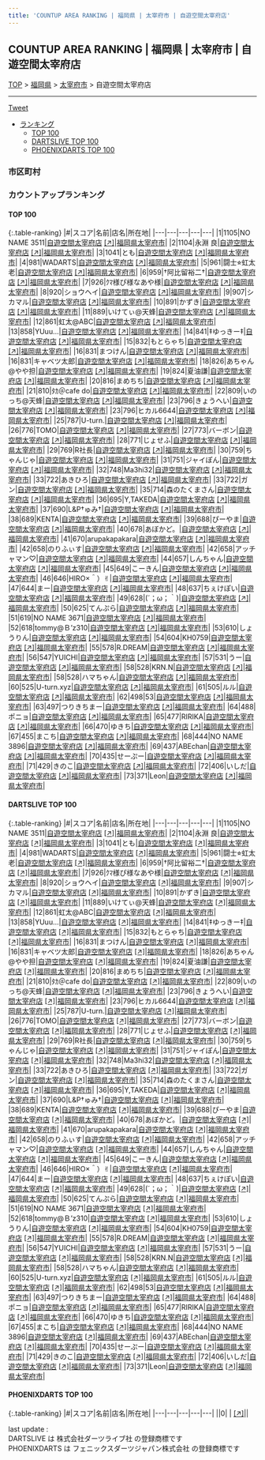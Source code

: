 ```yaml
---
title: 'COUNTUP AREA RANKING | 福岡県 | 太宰府市 | 自遊空間太宰府店'
---
```

## COUNTUP AREA RANKING | 福岡県 | 太宰府市 | 自遊空間太宰府店

[TOP](/darts/rank/) > [福岡県](/darts/rank/福岡県/) > [太宰府市](/darts/rank/福岡県/太宰府市/) > 自遊空間太宰府店

___

<a href="https://twitter.com/share?ref_src=twsrc%5Etfw" data-text="COUNTUP AREA RANKING | 福岡県太宰府市自遊空間太宰府店" class="twitter-share-button" data-hashtags="DARTSLIVE,PHOENIXDARTS,darts,ダーツ" data-show-count="false">Tweet</a>

* [ランキング](#カウントアップランキング)
    * [TOP 100](#top-100)
    * [DARTSLIVE TOP 100](#dartslive-top-100)
    * [PHOENIXDARTS TOP 100](#phoenixdarts-top-100)

### 市区町村

<ul>

</ul>

### カウントアップランキング

#### TOP 100



{:.table-ranking}
|#|スコア|名前|店名|所在地|
|---|---|---|---|---|
|1|1105|<span class="rank-name-dl">NO NAME 3511</span>|<a href="/darts/rank/shops/607cc594974a75e8b21333aee1bd51e4.html">自遊空間太宰府店</a> <a href="https://search.dartslive.com/jp/shop/607cc594974a75e8b21333aee1bd51e4">[↗]</a>|<a href="/darts/rank/福岡県/太宰府市">福岡県太宰府市</a>|
|2|1104|<span class="rank-name-dl">永淵 良</span>|<a href="/darts/rank/shops/607cc594974a75e8b21333aee1bd51e4.html">自遊空間太宰府店</a> <a href="https://search.dartslive.com/jp/shop/607cc594974a75e8b21333aee1bd51e4">[↗]</a>|<a href="/darts/rank/福岡県/太宰府市">福岡県太宰府市</a>|
|3|1041|<span class="rank-name-dl">とも</span>|<a href="/darts/rank/shops/607cc594974a75e8b21333aee1bd51e4.html">自遊空間太宰府店</a> <a href="https://search.dartslive.com/jp/shop/607cc594974a75e8b21333aee1bd51e4">[↗]</a>|<a href="/darts/rank/福岡県/太宰府市">福岡県太宰府市</a>|
|4|981|<span class="rank-name-dl">WADARTS</span>|<a href="/darts/rank/shops/607cc594974a75e8b21333aee1bd51e4.html">自遊空間太宰府店</a> <a href="https://search.dartslive.com/jp/shop/607cc594974a75e8b21333aee1bd51e4">[↗]</a>|<a href="/darts/rank/福岡県/太宰府市">福岡県太宰府市</a>|
|5|961|<span class="rank-name-dl">闘士⭐︎虹太老</span>|<a href="/darts/rank/shops/607cc594974a75e8b21333aee1bd51e4.html">自遊空間太宰府店</a> <a href="https://search.dartslive.com/jp/shop/607cc594974a75e8b21333aee1bd51e4">[↗]</a>|<a href="/darts/rank/福岡県/太宰府市">福岡県太宰府市</a>|
|6|959|<span class="rank-name-dl">†阿比留裕二†</span>|<a href="/darts/rank/shops/607cc594974a75e8b21333aee1bd51e4.html">自遊空間太宰府店</a> <a href="https://search.dartslive.com/jp/shop/607cc594974a75e8b21333aee1bd51e4">[↗]</a>|<a href="/darts/rank/福岡県/太宰府市">福岡県太宰府市</a>|
|7|926|<span class="rank-name-dl">ｸﾏ様ぴ様なあや様</span>|<a href="/darts/rank/shops/607cc594974a75e8b21333aee1bd51e4.html">自遊空間太宰府店</a> <a href="https://search.dartslive.com/jp/shop/607cc594974a75e8b21333aee1bd51e4">[↗]</a>|<a href="/darts/rank/福岡県/太宰府市">福岡県太宰府市</a>|
|8|920|<span class="rank-name-dl">ショウヘイ</span>|<a href="/darts/rank/shops/607cc594974a75e8b21333aee1bd51e4.html">自遊空間太宰府店</a> <a href="https://search.dartslive.com/jp/shop/607cc594974a75e8b21333aee1bd51e4">[↗]</a>|<a href="/darts/rank/福岡県/太宰府市">福岡県太宰府市</a>|
|9|907|<span class="rank-name-dl">シカマル</span>|<a href="/darts/rank/shops/607cc594974a75e8b21333aee1bd51e4.html">自遊空間太宰府店</a> <a href="https://search.dartslive.com/jp/shop/607cc594974a75e8b21333aee1bd51e4">[↗]</a>|<a href="/darts/rank/福岡県/太宰府市">福岡県太宰府市</a>|
|10|891|<span class="rank-name-dl">かずき</span>|<a href="/darts/rank/shops/607cc594974a75e8b21333aee1bd51e4.html">自遊空間太宰府店</a> <a href="https://search.dartslive.com/jp/shop/607cc594974a75e8b21333aee1bd51e4">[↗]</a>|<a href="/darts/rank/福岡県/太宰府市">福岡県太宰府市</a>|
|11|889|<span class="rank-name-dl">いけてぃ@天蜂</span>|<a href="/darts/rank/shops/607cc594974a75e8b21333aee1bd51e4.html">自遊空間太宰府店</a> <a href="https://search.dartslive.com/jp/shop/607cc594974a75e8b21333aee1bd51e4">[↗]</a>|<a href="/darts/rank/福岡県/太宰府市">福岡県太宰府市</a>|
|12|861|<span class="rank-name-dl">虹太@ABC</span>|<a href="/darts/rank/shops/607cc594974a75e8b21333aee1bd51e4.html">自遊空間太宰府店</a> <a href="https://search.dartslive.com/jp/shop/607cc594974a75e8b21333aee1bd51e4">[↗]</a>|<a href="/darts/rank/福岡県/太宰府市">福岡県太宰府市</a>|
|13|858|<span class="rank-name-dl">YUuu...</span>|<a href="/darts/rank/shops/607cc594974a75e8b21333aee1bd51e4.html">自遊空間太宰府店</a> <a href="https://search.dartslive.com/jp/shop/607cc594974a75e8b21333aee1bd51e4">[↗]</a>|<a href="/darts/rank/福岡県/太宰府市">福岡県太宰府市</a>|
|14|841|<span class="rank-name-dl">‡ゆっきー‡</span>|<a href="/darts/rank/shops/607cc594974a75e8b21333aee1bd51e4.html">自遊空間太宰府店</a> <a href="https://search.dartslive.com/jp/shop/607cc594974a75e8b21333aee1bd51e4">[↗]</a>|<a href="/darts/rank/福岡県/太宰府市">福岡県太宰府市</a>|
|15|832|<span class="rank-name-dl">もとらゃち</span>|<a href="/darts/rank/shops/607cc594974a75e8b21333aee1bd51e4.html">自遊空間太宰府店</a> <a href="https://search.dartslive.com/jp/shop/607cc594974a75e8b21333aee1bd51e4">[↗]</a>|<a href="/darts/rank/福岡県/太宰府市">福岡県太宰府市</a>|
|16|831|<span class="rank-name-dl">まつけん</span>|<a href="/darts/rank/shops/607cc594974a75e8b21333aee1bd51e4.html">自遊空間太宰府店</a> <a href="https://search.dartslive.com/jp/shop/607cc594974a75e8b21333aee1bd51e4">[↗]</a>|<a href="/darts/rank/福岡県/太宰府市">福岡県太宰府市</a>|
|16|831|<span class="rank-name-dl">キャベツ太郎</span>|<a href="/darts/rank/shops/607cc594974a75e8b21333aee1bd51e4.html">自遊空間太宰府店</a> <a href="https://search.dartslive.com/jp/shop/607cc594974a75e8b21333aee1bd51e4">[↗]</a>|<a href="/darts/rank/福岡県/太宰府市">福岡県太宰府市</a>|
|18|826|<span class="rank-name-dl">あちゃん@やや担</span>|<a href="/darts/rank/shops/607cc594974a75e8b21333aee1bd51e4.html">自遊空間太宰府店</a> <a href="https://search.dartslive.com/jp/shop/607cc594974a75e8b21333aee1bd51e4">[↗]</a>|<a href="/darts/rank/福岡県/太宰府市">福岡県太宰府市</a>|
|19|824|<span class="rank-name-dl">夏油謙</span>|<a href="/darts/rank/shops/607cc594974a75e8b21333aee1bd51e4.html">自遊空間太宰府店</a> <a href="https://search.dartslive.com/jp/shop/607cc594974a75e8b21333aee1bd51e4">[↗]</a>|<a href="/darts/rank/福岡県/太宰府市">福岡県太宰府市</a>|
|20|816|<span class="rank-name-dl">まめちち</span>|<a href="/darts/rank/shops/607cc594974a75e8b21333aee1bd51e4.html">自遊空間太宰府店</a> <a href="https://search.dartslive.com/jp/shop/607cc594974a75e8b21333aee1bd51e4">[↗]</a>|<a href="/darts/rank/福岡県/太宰府市">福岡県太宰府市</a>|
|21|810|<span class="rank-name-dl">ﾀｶ＠cafe do</span>|<a href="/darts/rank/shops/607cc594974a75e8b21333aee1bd51e4.html">自遊空間太宰府店</a> <a href="https://search.dartslive.com/jp/shop/607cc594974a75e8b21333aee1bd51e4">[↗]</a>|<a href="/darts/rank/福岡県/太宰府市">福岡県太宰府市</a>|
|22|809|<span class="rank-name-dl">いのっち@天蜂</span>|<a href="/darts/rank/shops/607cc594974a75e8b21333aee1bd51e4.html">自遊空間太宰府店</a> <a href="https://search.dartslive.com/jp/shop/607cc594974a75e8b21333aee1bd51e4">[↗]</a>|<a href="/darts/rank/福岡県/太宰府市">福岡県太宰府市</a>|
|23|796|<span class="rank-name-dl">きょうへい</span>|<a href="/darts/rank/shops/607cc594974a75e8b21333aee1bd51e4.html">自遊空間太宰府店</a> <a href="https://search.dartslive.com/jp/shop/607cc594974a75e8b21333aee1bd51e4">[↗]</a>|<a href="/darts/rank/福岡県/太宰府市">福岡県太宰府市</a>|
|23|796|<span class="rank-name-dl">ヒカル6644</span>|<a href="/darts/rank/shops/607cc594974a75e8b21333aee1bd51e4.html">自遊空間太宰府店</a> <a href="https://search.dartslive.com/jp/shop/607cc594974a75e8b21333aee1bd51e4">[↗]</a>|<a href="/darts/rank/福岡県/太宰府市">福岡県太宰府市</a>|
|25|787|<span class="rank-name-dl">U-turn.</span>|<a href="/darts/rank/shops/607cc594974a75e8b21333aee1bd51e4.html">自遊空間太宰府店</a> <a href="https://search.dartslive.com/jp/shop/607cc594974a75e8b21333aee1bd51e4">[↗]</a>|<a href="/darts/rank/福岡県/太宰府市">福岡県太宰府市</a>|
|26|776|<span class="rank-name-dl">TOMO</span>|<a href="/darts/rank/shops/607cc594974a75e8b21333aee1bd51e4.html">自遊空間太宰府店</a> <a href="https://search.dartslive.com/jp/shop/607cc594974a75e8b21333aee1bd51e4">[↗]</a>|<a href="/darts/rank/福岡県/太宰府市">福岡県太宰府市</a>|
|27|773|<span class="rank-name-dl">バーボン</span>|<a href="/darts/rank/shops/607cc594974a75e8b21333aee1bd51e4.html">自遊空間太宰府店</a> <a href="https://search.dartslive.com/jp/shop/607cc594974a75e8b21333aee1bd51e4">[↗]</a>|<a href="/darts/rank/福岡県/太宰府市">福岡県太宰府市</a>|
|28|771|<span class="rank-name-dl">じょせふ</span>|<a href="/darts/rank/shops/607cc594974a75e8b21333aee1bd51e4.html">自遊空間太宰府店</a> <a href="https://search.dartslive.com/jp/shop/607cc594974a75e8b21333aee1bd51e4">[↗]</a>|<a href="/darts/rank/福岡県/太宰府市">福岡県太宰府市</a>|
|29|769|<span class="rank-name-dl">R社長</span>|<a href="/darts/rank/shops/607cc594974a75e8b21333aee1bd51e4.html">自遊空間太宰府店</a> <a href="https://search.dartslive.com/jp/shop/607cc594974a75e8b21333aee1bd51e4">[↗]</a>|<a href="/darts/rank/福岡県/太宰府市">福岡県太宰府市</a>|
|30|759|<span class="rank-name-dl">ちゃんじゃ</span>|<a href="/darts/rank/shops/607cc594974a75e8b21333aee1bd51e4.html">自遊空間太宰府店</a> <a href="https://search.dartslive.com/jp/shop/607cc594974a75e8b21333aee1bd51e4">[↗]</a>|<a href="/darts/rank/福岡県/太宰府市">福岡県太宰府市</a>|
|31|751|<span class="rank-name-dl">ジャイぽん</span>|<a href="/darts/rank/shops/607cc594974a75e8b21333aee1bd51e4.html">自遊空間太宰府店</a> <a href="https://search.dartslive.com/jp/shop/607cc594974a75e8b21333aee1bd51e4">[↗]</a>|<a href="/darts/rank/福岡県/太宰府市">福岡県太宰府市</a>|
|32|748|<span class="rank-name-dl">Ma3hi32</span>|<a href="/darts/rank/shops/607cc594974a75e8b21333aee1bd51e4.html">自遊空間太宰府店</a> <a href="https://search.dartslive.com/jp/shop/607cc594974a75e8b21333aee1bd51e4">[↗]</a>|<a href="/darts/rank/福岡県/太宰府市">福岡県太宰府市</a>|
|33|722|<span class="rank-name-dl">あきひろ</span>|<a href="/darts/rank/shops/607cc594974a75e8b21333aee1bd51e4.html">自遊空間太宰府店</a> <a href="https://search.dartslive.com/jp/shop/607cc594974a75e8b21333aee1bd51e4">[↗]</a>|<a href="/darts/rank/福岡県/太宰府市">福岡県太宰府市</a>|
|33|722|<span class="rank-name-dl">ガン</span>|<a href="/darts/rank/shops/607cc594974a75e8b21333aee1bd51e4.html">自遊空間太宰府店</a> <a href="https://search.dartslive.com/jp/shop/607cc594974a75e8b21333aee1bd51e4">[↗]</a>|<a href="/darts/rank/福岡県/太宰府市">福岡県太宰府市</a>|
|35|714|<span class="rank-name-dl">森のたくまさん</span>|<a href="/darts/rank/shops/607cc594974a75e8b21333aee1bd51e4.html">自遊空間太宰府店</a> <a href="https://search.dartslive.com/jp/shop/607cc594974a75e8b21333aee1bd51e4">[↗]</a>|<a href="/darts/rank/福岡県/太宰府市">福岡県太宰府市</a>|
|36|695|<span class="rank-name-dl">Y,TAKEDA</span>|<a href="/darts/rank/shops/607cc594974a75e8b21333aee1bd51e4.html">自遊空間太宰府店</a> <a href="https://search.dartslive.com/jp/shop/607cc594974a75e8b21333aee1bd51e4">[↗]</a>|<a href="/darts/rank/福岡県/太宰府市">福岡県太宰府市</a>|
|37|690|<span class="rank-name-dl">L&amp;P†ゅみ†</span>|<a href="/darts/rank/shops/607cc594974a75e8b21333aee1bd51e4.html">自遊空間太宰府店</a> <a href="https://search.dartslive.com/jp/shop/607cc594974a75e8b21333aee1bd51e4">[↗]</a>|<a href="/darts/rank/福岡県/太宰府市">福岡県太宰府市</a>|
|38|689|<span class="rank-name-dl">KENTA</span>|<a href="/darts/rank/shops/607cc594974a75e8b21333aee1bd51e4.html">自遊空間太宰府店</a> <a href="https://search.dartslive.com/jp/shop/607cc594974a75e8b21333aee1bd51e4">[↗]</a>|<a href="/darts/rank/福岡県/太宰府市">福岡県太宰府市</a>|
|39|688|<span class="rank-name-dl">ぴーやま</span>|<a href="/darts/rank/shops/607cc594974a75e8b21333aee1bd51e4.html">自遊空間太宰府店</a> <a href="https://search.dartslive.com/jp/shop/607cc594974a75e8b21333aee1bd51e4">[↗]</a>|<a href="/darts/rank/福岡県/太宰府市">福岡県太宰府市</a>|
|40|678|<span class="rank-name-dl">あぼかど。</span>|<a href="/darts/rank/shops/607cc594974a75e8b21333aee1bd51e4.html">自遊空間太宰府店</a> <a href="https://search.dartslive.com/jp/shop/607cc594974a75e8b21333aee1bd51e4">[↗]</a>|<a href="/darts/rank/福岡県/太宰府市">福岡県太宰府市</a>|
|41|670|<span class="rank-name-dl">arupakapakara</span>|<a href="/darts/rank/shops/607cc594974a75e8b21333aee1bd51e4.html">自遊空間太宰府店</a> <a href="https://search.dartslive.com/jp/shop/607cc594974a75e8b21333aee1bd51e4">[↗]</a>|<a href="/darts/rank/福岡県/太宰府市">福岡県太宰府市</a>|
|42|658|<span class="rank-name-dl">のりふぃす</span>|<a href="/darts/rank/shops/607cc594974a75e8b21333aee1bd51e4.html">自遊空間太宰府店</a> <a href="https://search.dartslive.com/jp/shop/607cc594974a75e8b21333aee1bd51e4">[↗]</a>|<a href="/darts/rank/福岡県/太宰府市">福岡県太宰府市</a>|
|42|658|<span class="rank-name-dl">アッチャマン♡</span>|<a href="/darts/rank/shops/607cc594974a75e8b21333aee1bd51e4.html">自遊空間太宰府店</a> <a href="https://search.dartslive.com/jp/shop/607cc594974a75e8b21333aee1bd51e4">[↗]</a>|<a href="/darts/rank/福岡県/太宰府市">福岡県太宰府市</a>|
|44|657|<span class="rank-name-dl">しんちゃん</span>|<a href="/darts/rank/shops/607cc594974a75e8b21333aee1bd51e4.html">自遊空間太宰府店</a> <a href="https://search.dartslive.com/jp/shop/607cc594974a75e8b21333aee1bd51e4">[↗]</a>|<a href="/darts/rank/福岡県/太宰府市">福岡県太宰府市</a>|
|45|649|<span class="rank-name-dl">こーきん</span>|<a href="/darts/rank/shops/607cc594974a75e8b21333aee1bd51e4.html">自遊空間太宰府店</a> <a href="https://search.dartslive.com/jp/shop/607cc594974a75e8b21333aee1bd51e4">[↗]</a>|<a href="/darts/rank/福岡県/太宰府市">福岡県太宰府市</a>|
|46|646|<span class="rank-name-dl">HIRO×＾）✌︎</span>|<a href="/darts/rank/shops/607cc594974a75e8b21333aee1bd51e4.html">自遊空間太宰府店</a> <a href="https://search.dartslive.com/jp/shop/607cc594974a75e8b21333aee1bd51e4">[↗]</a>|<a href="/darts/rank/福岡県/太宰府市">福岡県太宰府市</a>|
|47|644|<span class="rank-name-dl">まー</span>|<a href="/darts/rank/shops/607cc594974a75e8b21333aee1bd51e4.html">自遊空間太宰府店</a> <a href="https://search.dartslive.com/jp/shop/607cc594974a75e8b21333aee1bd51e4">[↗]</a>|<a href="/darts/rank/福岡県/太宰府市">福岡県太宰府市</a>|
|48|637|<span class="rank-name-dl">ちぇけぽい</span>|<a href="/darts/rank/shops/607cc594974a75e8b21333aee1bd51e4.html">自遊空間太宰府店</a> <a href="https://search.dartslive.com/jp/shop/607cc594974a75e8b21333aee1bd51e4">[↗]</a>|<a href="/darts/rank/福岡県/太宰府市">福岡県太宰府市</a>|
|49|628|<span class="rank-name-dl">(´；ω；｀)</span>|<a href="/darts/rank/shops/607cc594974a75e8b21333aee1bd51e4.html">自遊空間太宰府店</a> <a href="https://search.dartslive.com/jp/shop/607cc594974a75e8b21333aee1bd51e4">[↗]</a>|<a href="/darts/rank/福岡県/太宰府市">福岡県太宰府市</a>|
|50|625|<span class="rank-name-dl">てんぷら</span>|<a href="/darts/rank/shops/607cc594974a75e8b21333aee1bd51e4.html">自遊空間太宰府店</a> <a href="https://search.dartslive.com/jp/shop/607cc594974a75e8b21333aee1bd51e4">[↗]</a>|<a href="/darts/rank/福岡県/太宰府市">福岡県太宰府市</a>|
|51|619|<span class="rank-name-dl">NO NAME 3671</span>|<a href="/darts/rank/shops/607cc594974a75e8b21333aee1bd51e4.html">自遊空間太宰府店</a> <a href="https://search.dartslive.com/jp/shop/607cc594974a75e8b21333aee1bd51e4">[↗]</a>|<a href="/darts/rank/福岡県/太宰府市">福岡県太宰府市</a>|
|52|618|<span class="rank-name-dl">tommy@Ｂ’z310</span>|<a href="/darts/rank/shops/607cc594974a75e8b21333aee1bd51e4.html">自遊空間太宰府店</a> <a href="https://search.dartslive.com/jp/shop/607cc594974a75e8b21333aee1bd51e4">[↗]</a>|<a href="/darts/rank/福岡県/太宰府市">福岡県太宰府市</a>|
|53|610|<span class="rank-name-dl">しょうりん</span>|<a href="/darts/rank/shops/607cc594974a75e8b21333aee1bd51e4.html">自遊空間太宰府店</a> <a href="https://search.dartslive.com/jp/shop/607cc594974a75e8b21333aee1bd51e4">[↗]</a>|<a href="/darts/rank/福岡県/太宰府市">福岡県太宰府市</a>|
|54|604|<span class="rank-name-dl">KH0759</span>|<a href="/darts/rank/shops/607cc594974a75e8b21333aee1bd51e4.html">自遊空間太宰府店</a> <a href="https://search.dartslive.com/jp/shop/607cc594974a75e8b21333aee1bd51e4">[↗]</a>|<a href="/darts/rank/福岡県/太宰府市">福岡県太宰府市</a>|
|55|578|<span class="rank-name-dl">R.DREAM</span>|<a href="/darts/rank/shops/607cc594974a75e8b21333aee1bd51e4.html">自遊空間太宰府店</a> <a href="https://search.dartslive.com/jp/shop/607cc594974a75e8b21333aee1bd51e4">[↗]</a>|<a href="/darts/rank/福岡県/太宰府市">福岡県太宰府市</a>|
|56|547|<span class="rank-name-dl">YUICHI</span>|<a href="/darts/rank/shops/607cc594974a75e8b21333aee1bd51e4.html">自遊空間太宰府店</a> <a href="https://search.dartslive.com/jp/shop/607cc594974a75e8b21333aee1bd51e4">[↗]</a>|<a href="/darts/rank/福岡県/太宰府市">福岡県太宰府市</a>|
|57|531|<span class="rank-name-dl">うー</span>|<a href="/darts/rank/shops/607cc594974a75e8b21333aee1bd51e4.html">自遊空間太宰府店</a> <a href="https://search.dartslive.com/jp/shop/607cc594974a75e8b21333aee1bd51e4">[↗]</a>|<a href="/darts/rank/福岡県/太宰府市">福岡県太宰府市</a>|
|58|528|<span class="rank-name-dl">KRN.N</span>|<a href="/darts/rank/shops/607cc594974a75e8b21333aee1bd51e4.html">自遊空間太宰府店</a> <a href="https://search.dartslive.com/jp/shop/607cc594974a75e8b21333aee1bd51e4">[↗]</a>|<a href="/darts/rank/福岡県/太宰府市">福岡県太宰府市</a>|
|58|528|<span class="rank-name-dl">ハマちゃん</span>|<a href="/darts/rank/shops/607cc594974a75e8b21333aee1bd51e4.html">自遊空間太宰府店</a> <a href="https://search.dartslive.com/jp/shop/607cc594974a75e8b21333aee1bd51e4">[↗]</a>|<a href="/darts/rank/福岡県/太宰府市">福岡県太宰府市</a>|
|60|525|<span class="rank-name-dl">U-turn.xyz</span>|<a href="/darts/rank/shops/607cc594974a75e8b21333aee1bd51e4.html">自遊空間太宰府店</a> <a href="https://search.dartslive.com/jp/shop/607cc594974a75e8b21333aee1bd51e4">[↗]</a>|<a href="/darts/rank/福岡県/太宰府市">福岡県太宰府市</a>|
|61|505|<span class="rank-name-dl">ルル</span>|<a href="/darts/rank/shops/607cc594974a75e8b21333aee1bd51e4.html">自遊空間太宰府店</a> <a href="https://search.dartslive.com/jp/shop/607cc594974a75e8b21333aee1bd51e4">[↗]</a>|<a href="/darts/rank/福岡県/太宰府市">福岡県太宰府市</a>|
|62|498|<span class="rank-name-dl">53</span>|<a href="/darts/rank/shops/607cc594974a75e8b21333aee1bd51e4.html">自遊空間太宰府店</a> <a href="https://search.dartslive.com/jp/shop/607cc594974a75e8b21333aee1bd51e4">[↗]</a>|<a href="/darts/rank/福岡県/太宰府市">福岡県太宰府市</a>|
|63|497|<span class="rank-name-dl">つりきちまー</span>|<a href="/darts/rank/shops/607cc594974a75e8b21333aee1bd51e4.html">自遊空間太宰府店</a> <a href="https://search.dartslive.com/jp/shop/607cc594974a75e8b21333aee1bd51e4">[↗]</a>|<a href="/darts/rank/福岡県/太宰府市">福岡県太宰府市</a>|
|64|488|<span class="rank-name-dl">ポニョ</span>|<a href="/darts/rank/shops/607cc594974a75e8b21333aee1bd51e4.html">自遊空間太宰府店</a> <a href="https://search.dartslive.com/jp/shop/607cc594974a75e8b21333aee1bd51e4">[↗]</a>|<a href="/darts/rank/福岡県/太宰府市">福岡県太宰府市</a>|
|65|477|<span class="rank-name-dl">RIRIKA</span>|<a href="/darts/rank/shops/607cc594974a75e8b21333aee1bd51e4.html">自遊空間太宰府店</a> <a href="https://search.dartslive.com/jp/shop/607cc594974a75e8b21333aee1bd51e4">[↗]</a>|<a href="/darts/rank/福岡県/太宰府市">福岡県太宰府市</a>|
|66|470|<span class="rank-name-dl">ゆきち</span>|<a href="/darts/rank/shops/607cc594974a75e8b21333aee1bd51e4.html">自遊空間太宰府店</a> <a href="https://search.dartslive.com/jp/shop/607cc594974a75e8b21333aee1bd51e4">[↗]</a>|<a href="/darts/rank/福岡県/太宰府市">福岡県太宰府市</a>|
|67|455|<span class="rank-name-dl">まこち</span>|<a href="/darts/rank/shops/607cc594974a75e8b21333aee1bd51e4.html">自遊空間太宰府店</a> <a href="https://search.dartslive.com/jp/shop/607cc594974a75e8b21333aee1bd51e4">[↗]</a>|<a href="/darts/rank/福岡県/太宰府市">福岡県太宰府市</a>|
|68|444|<span class="rank-name-dl">NO NAME 3896</span>|<a href="/darts/rank/shops/607cc594974a75e8b21333aee1bd51e4.html">自遊空間太宰府店</a> <a href="https://search.dartslive.com/jp/shop/607cc594974a75e8b21333aee1bd51e4">[↗]</a>|<a href="/darts/rank/福岡県/太宰府市">福岡県太宰府市</a>|
|69|437|<span class="rank-name-dl">ABEchan</span>|<a href="/darts/rank/shops/607cc594974a75e8b21333aee1bd51e4.html">自遊空間太宰府店</a> <a href="https://search.dartslive.com/jp/shop/607cc594974a75e8b21333aee1bd51e4">[↗]</a>|<a href="/darts/rank/福岡県/太宰府市">福岡県太宰府市</a>|
|70|435|<span class="rank-name-dl">せーぷー</span>|<a href="/darts/rank/shops/607cc594974a75e8b21333aee1bd51e4.html">自遊空間太宰府店</a> <a href="https://search.dartslive.com/jp/shop/607cc594974a75e8b21333aee1bd51e4">[↗]</a>|<a href="/darts/rank/福岡県/太宰府市">福岡県太宰府市</a>|
|71|429|<span class="rank-name-dl">きのこ</span>|<a href="/darts/rank/shops/607cc594974a75e8b21333aee1bd51e4.html">自遊空間太宰府店</a> <a href="https://search.dartslive.com/jp/shop/607cc594974a75e8b21333aee1bd51e4">[↗]</a>|<a href="/darts/rank/福岡県/太宰府市">福岡県太宰府市</a>|
|72|406|<span class="rank-name-dl">いしだ</span>|<a href="/darts/rank/shops/607cc594974a75e8b21333aee1bd51e4.html">自遊空間太宰府店</a> <a href="https://search.dartslive.com/jp/shop/607cc594974a75e8b21333aee1bd51e4">[↗]</a>|<a href="/darts/rank/福岡県/太宰府市">福岡県太宰府市</a>|
|73|371|<span class="rank-name-dl">Leon</span>|<a href="/darts/rank/shops/607cc594974a75e8b21333aee1bd51e4.html">自遊空間太宰府店</a> <a href="https://search.dartslive.com/jp/shop/607cc594974a75e8b21333aee1bd51e4">[↗]</a>|<a href="/darts/rank/福岡県/太宰府市">福岡県太宰府市</a>|


#### DARTSLIVE TOP 100



{:.table-ranking}
|#|スコア|名前|店名|所在地|
|---|---|---|---|---|
|1|1105|<span class="rank-name-dl">NO NAME 3511</span>|<a href="/darts/rank/shops/607cc594974a75e8b21333aee1bd51e4.html">自遊空間太宰府店</a> <a href="https://search.dartslive.com/jp/shop/607cc594974a75e8b21333aee1bd51e4">[↗]</a>|<a href="/darts/rank/福岡県/太宰府市">福岡県太宰府市</a>|
|2|1104|<span class="rank-name-dl">永淵 良</span>|<a href="/darts/rank/shops/607cc594974a75e8b21333aee1bd51e4.html">自遊空間太宰府店</a> <a href="https://search.dartslive.com/jp/shop/607cc594974a75e8b21333aee1bd51e4">[↗]</a>|<a href="/darts/rank/福岡県/太宰府市">福岡県太宰府市</a>|
|3|1041|<span class="rank-name-dl">とも</span>|<a href="/darts/rank/shops/607cc594974a75e8b21333aee1bd51e4.html">自遊空間太宰府店</a> <a href="https://search.dartslive.com/jp/shop/607cc594974a75e8b21333aee1bd51e4">[↗]</a>|<a href="/darts/rank/福岡県/太宰府市">福岡県太宰府市</a>|
|4|981|<span class="rank-name-dl">WADARTS</span>|<a href="/darts/rank/shops/607cc594974a75e8b21333aee1bd51e4.html">自遊空間太宰府店</a> <a href="https://search.dartslive.com/jp/shop/607cc594974a75e8b21333aee1bd51e4">[↗]</a>|<a href="/darts/rank/福岡県/太宰府市">福岡県太宰府市</a>|
|5|961|<span class="rank-name-dl">闘士⭐︎虹太老</span>|<a href="/darts/rank/shops/607cc594974a75e8b21333aee1bd51e4.html">自遊空間太宰府店</a> <a href="https://search.dartslive.com/jp/shop/607cc594974a75e8b21333aee1bd51e4">[↗]</a>|<a href="/darts/rank/福岡県/太宰府市">福岡県太宰府市</a>|
|6|959|<span class="rank-name-dl">†阿比留裕二†</span>|<a href="/darts/rank/shops/607cc594974a75e8b21333aee1bd51e4.html">自遊空間太宰府店</a> <a href="https://search.dartslive.com/jp/shop/607cc594974a75e8b21333aee1bd51e4">[↗]</a>|<a href="/darts/rank/福岡県/太宰府市">福岡県太宰府市</a>|
|7|926|<span class="rank-name-dl">ｸﾏ様ぴ様なあや様</span>|<a href="/darts/rank/shops/607cc594974a75e8b21333aee1bd51e4.html">自遊空間太宰府店</a> <a href="https://search.dartslive.com/jp/shop/607cc594974a75e8b21333aee1bd51e4">[↗]</a>|<a href="/darts/rank/福岡県/太宰府市">福岡県太宰府市</a>|
|8|920|<span class="rank-name-dl">ショウヘイ</span>|<a href="/darts/rank/shops/607cc594974a75e8b21333aee1bd51e4.html">自遊空間太宰府店</a> <a href="https://search.dartslive.com/jp/shop/607cc594974a75e8b21333aee1bd51e4">[↗]</a>|<a href="/darts/rank/福岡県/太宰府市">福岡県太宰府市</a>|
|9|907|<span class="rank-name-dl">シカマル</span>|<a href="/darts/rank/shops/607cc594974a75e8b21333aee1bd51e4.html">自遊空間太宰府店</a> <a href="https://search.dartslive.com/jp/shop/607cc594974a75e8b21333aee1bd51e4">[↗]</a>|<a href="/darts/rank/福岡県/太宰府市">福岡県太宰府市</a>|
|10|891|<span class="rank-name-dl">かずき</span>|<a href="/darts/rank/shops/607cc594974a75e8b21333aee1bd51e4.html">自遊空間太宰府店</a> <a href="https://search.dartslive.com/jp/shop/607cc594974a75e8b21333aee1bd51e4">[↗]</a>|<a href="/darts/rank/福岡県/太宰府市">福岡県太宰府市</a>|
|11|889|<span class="rank-name-dl">いけてぃ@天蜂</span>|<a href="/darts/rank/shops/607cc594974a75e8b21333aee1bd51e4.html">自遊空間太宰府店</a> <a href="https://search.dartslive.com/jp/shop/607cc594974a75e8b21333aee1bd51e4">[↗]</a>|<a href="/darts/rank/福岡県/太宰府市">福岡県太宰府市</a>|
|12|861|<span class="rank-name-dl">虹太@ABC</span>|<a href="/darts/rank/shops/607cc594974a75e8b21333aee1bd51e4.html">自遊空間太宰府店</a> <a href="https://search.dartslive.com/jp/shop/607cc594974a75e8b21333aee1bd51e4">[↗]</a>|<a href="/darts/rank/福岡県/太宰府市">福岡県太宰府市</a>|
|13|858|<span class="rank-name-dl">YUuu...</span>|<a href="/darts/rank/shops/607cc594974a75e8b21333aee1bd51e4.html">自遊空間太宰府店</a> <a href="https://search.dartslive.com/jp/shop/607cc594974a75e8b21333aee1bd51e4">[↗]</a>|<a href="/darts/rank/福岡県/太宰府市">福岡県太宰府市</a>|
|14|841|<span class="rank-name-dl">‡ゆっきー‡</span>|<a href="/darts/rank/shops/607cc594974a75e8b21333aee1bd51e4.html">自遊空間太宰府店</a> <a href="https://search.dartslive.com/jp/shop/607cc594974a75e8b21333aee1bd51e4">[↗]</a>|<a href="/darts/rank/福岡県/太宰府市">福岡県太宰府市</a>|
|15|832|<span class="rank-name-dl">もとらゃち</span>|<a href="/darts/rank/shops/607cc594974a75e8b21333aee1bd51e4.html">自遊空間太宰府店</a> <a href="https://search.dartslive.com/jp/shop/607cc594974a75e8b21333aee1bd51e4">[↗]</a>|<a href="/darts/rank/福岡県/太宰府市">福岡県太宰府市</a>|
|16|831|<span class="rank-name-dl">まつけん</span>|<a href="/darts/rank/shops/607cc594974a75e8b21333aee1bd51e4.html">自遊空間太宰府店</a> <a href="https://search.dartslive.com/jp/shop/607cc594974a75e8b21333aee1bd51e4">[↗]</a>|<a href="/darts/rank/福岡県/太宰府市">福岡県太宰府市</a>|
|16|831|<span class="rank-name-dl">キャベツ太郎</span>|<a href="/darts/rank/shops/607cc594974a75e8b21333aee1bd51e4.html">自遊空間太宰府店</a> <a href="https://search.dartslive.com/jp/shop/607cc594974a75e8b21333aee1bd51e4">[↗]</a>|<a href="/darts/rank/福岡県/太宰府市">福岡県太宰府市</a>|
|18|826|<span class="rank-name-dl">あちゃん@やや担</span>|<a href="/darts/rank/shops/607cc594974a75e8b21333aee1bd51e4.html">自遊空間太宰府店</a> <a href="https://search.dartslive.com/jp/shop/607cc594974a75e8b21333aee1bd51e4">[↗]</a>|<a href="/darts/rank/福岡県/太宰府市">福岡県太宰府市</a>|
|19|824|<span class="rank-name-dl">夏油謙</span>|<a href="/darts/rank/shops/607cc594974a75e8b21333aee1bd51e4.html">自遊空間太宰府店</a> <a href="https://search.dartslive.com/jp/shop/607cc594974a75e8b21333aee1bd51e4">[↗]</a>|<a href="/darts/rank/福岡県/太宰府市">福岡県太宰府市</a>|
|20|816|<span class="rank-name-dl">まめちち</span>|<a href="/darts/rank/shops/607cc594974a75e8b21333aee1bd51e4.html">自遊空間太宰府店</a> <a href="https://search.dartslive.com/jp/shop/607cc594974a75e8b21333aee1bd51e4">[↗]</a>|<a href="/darts/rank/福岡県/太宰府市">福岡県太宰府市</a>|
|21|810|<span class="rank-name-dl">ﾀｶ＠cafe do</span>|<a href="/darts/rank/shops/607cc594974a75e8b21333aee1bd51e4.html">自遊空間太宰府店</a> <a href="https://search.dartslive.com/jp/shop/607cc594974a75e8b21333aee1bd51e4">[↗]</a>|<a href="/darts/rank/福岡県/太宰府市">福岡県太宰府市</a>|
|22|809|<span class="rank-name-dl">いのっち@天蜂</span>|<a href="/darts/rank/shops/607cc594974a75e8b21333aee1bd51e4.html">自遊空間太宰府店</a> <a href="https://search.dartslive.com/jp/shop/607cc594974a75e8b21333aee1bd51e4">[↗]</a>|<a href="/darts/rank/福岡県/太宰府市">福岡県太宰府市</a>|
|23|796|<span class="rank-name-dl">きょうへい</span>|<a href="/darts/rank/shops/607cc594974a75e8b21333aee1bd51e4.html">自遊空間太宰府店</a> <a href="https://search.dartslive.com/jp/shop/607cc594974a75e8b21333aee1bd51e4">[↗]</a>|<a href="/darts/rank/福岡県/太宰府市">福岡県太宰府市</a>|
|23|796|<span class="rank-name-dl">ヒカル6644</span>|<a href="/darts/rank/shops/607cc594974a75e8b21333aee1bd51e4.html">自遊空間太宰府店</a> <a href="https://search.dartslive.com/jp/shop/607cc594974a75e8b21333aee1bd51e4">[↗]</a>|<a href="/darts/rank/福岡県/太宰府市">福岡県太宰府市</a>|
|25|787|<span class="rank-name-dl">U-turn.</span>|<a href="/darts/rank/shops/607cc594974a75e8b21333aee1bd51e4.html">自遊空間太宰府店</a> <a href="https://search.dartslive.com/jp/shop/607cc594974a75e8b21333aee1bd51e4">[↗]</a>|<a href="/darts/rank/福岡県/太宰府市">福岡県太宰府市</a>|
|26|776|<span class="rank-name-dl">TOMO</span>|<a href="/darts/rank/shops/607cc594974a75e8b21333aee1bd51e4.html">自遊空間太宰府店</a> <a href="https://search.dartslive.com/jp/shop/607cc594974a75e8b21333aee1bd51e4">[↗]</a>|<a href="/darts/rank/福岡県/太宰府市">福岡県太宰府市</a>|
|27|773|<span class="rank-name-dl">バーボン</span>|<a href="/darts/rank/shops/607cc594974a75e8b21333aee1bd51e4.html">自遊空間太宰府店</a> <a href="https://search.dartslive.com/jp/shop/607cc594974a75e8b21333aee1bd51e4">[↗]</a>|<a href="/darts/rank/福岡県/太宰府市">福岡県太宰府市</a>|
|28|771|<span class="rank-name-dl">じょせふ</span>|<a href="/darts/rank/shops/607cc594974a75e8b21333aee1bd51e4.html">自遊空間太宰府店</a> <a href="https://search.dartslive.com/jp/shop/607cc594974a75e8b21333aee1bd51e4">[↗]</a>|<a href="/darts/rank/福岡県/太宰府市">福岡県太宰府市</a>|
|29|769|<span class="rank-name-dl">R社長</span>|<a href="/darts/rank/shops/607cc594974a75e8b21333aee1bd51e4.html">自遊空間太宰府店</a> <a href="https://search.dartslive.com/jp/shop/607cc594974a75e8b21333aee1bd51e4">[↗]</a>|<a href="/darts/rank/福岡県/太宰府市">福岡県太宰府市</a>|
|30|759|<span class="rank-name-dl">ちゃんじゃ</span>|<a href="/darts/rank/shops/607cc594974a75e8b21333aee1bd51e4.html">自遊空間太宰府店</a> <a href="https://search.dartslive.com/jp/shop/607cc594974a75e8b21333aee1bd51e4">[↗]</a>|<a href="/darts/rank/福岡県/太宰府市">福岡県太宰府市</a>|
|31|751|<span class="rank-name-dl">ジャイぽん</span>|<a href="/darts/rank/shops/607cc594974a75e8b21333aee1bd51e4.html">自遊空間太宰府店</a> <a href="https://search.dartslive.com/jp/shop/607cc594974a75e8b21333aee1bd51e4">[↗]</a>|<a href="/darts/rank/福岡県/太宰府市">福岡県太宰府市</a>|
|32|748|<span class="rank-name-dl">Ma3hi32</span>|<a href="/darts/rank/shops/607cc594974a75e8b21333aee1bd51e4.html">自遊空間太宰府店</a> <a href="https://search.dartslive.com/jp/shop/607cc594974a75e8b21333aee1bd51e4">[↗]</a>|<a href="/darts/rank/福岡県/太宰府市">福岡県太宰府市</a>|
|33|722|<span class="rank-name-dl">あきひろ</span>|<a href="/darts/rank/shops/607cc594974a75e8b21333aee1bd51e4.html">自遊空間太宰府店</a> <a href="https://search.dartslive.com/jp/shop/607cc594974a75e8b21333aee1bd51e4">[↗]</a>|<a href="/darts/rank/福岡県/太宰府市">福岡県太宰府市</a>|
|33|722|<span class="rank-name-dl">ガン</span>|<a href="/darts/rank/shops/607cc594974a75e8b21333aee1bd51e4.html">自遊空間太宰府店</a> <a href="https://search.dartslive.com/jp/shop/607cc594974a75e8b21333aee1bd51e4">[↗]</a>|<a href="/darts/rank/福岡県/太宰府市">福岡県太宰府市</a>|
|35|714|<span class="rank-name-dl">森のたくまさん</span>|<a href="/darts/rank/shops/607cc594974a75e8b21333aee1bd51e4.html">自遊空間太宰府店</a> <a href="https://search.dartslive.com/jp/shop/607cc594974a75e8b21333aee1bd51e4">[↗]</a>|<a href="/darts/rank/福岡県/太宰府市">福岡県太宰府市</a>|
|36|695|<span class="rank-name-dl">Y,TAKEDA</span>|<a href="/darts/rank/shops/607cc594974a75e8b21333aee1bd51e4.html">自遊空間太宰府店</a> <a href="https://search.dartslive.com/jp/shop/607cc594974a75e8b21333aee1bd51e4">[↗]</a>|<a href="/darts/rank/福岡県/太宰府市">福岡県太宰府市</a>|
|37|690|<span class="rank-name-dl">L&amp;P†ゅみ†</span>|<a href="/darts/rank/shops/607cc594974a75e8b21333aee1bd51e4.html">自遊空間太宰府店</a> <a href="https://search.dartslive.com/jp/shop/607cc594974a75e8b21333aee1bd51e4">[↗]</a>|<a href="/darts/rank/福岡県/太宰府市">福岡県太宰府市</a>|
|38|689|<span class="rank-name-dl">KENTA</span>|<a href="/darts/rank/shops/607cc594974a75e8b21333aee1bd51e4.html">自遊空間太宰府店</a> <a href="https://search.dartslive.com/jp/shop/607cc594974a75e8b21333aee1bd51e4">[↗]</a>|<a href="/darts/rank/福岡県/太宰府市">福岡県太宰府市</a>|
|39|688|<span class="rank-name-dl">ぴーやま</span>|<a href="/darts/rank/shops/607cc594974a75e8b21333aee1bd51e4.html">自遊空間太宰府店</a> <a href="https://search.dartslive.com/jp/shop/607cc594974a75e8b21333aee1bd51e4">[↗]</a>|<a href="/darts/rank/福岡県/太宰府市">福岡県太宰府市</a>|
|40|678|<span class="rank-name-dl">あぼかど。</span>|<a href="/darts/rank/shops/607cc594974a75e8b21333aee1bd51e4.html">自遊空間太宰府店</a> <a href="https://search.dartslive.com/jp/shop/607cc594974a75e8b21333aee1bd51e4">[↗]</a>|<a href="/darts/rank/福岡県/太宰府市">福岡県太宰府市</a>|
|41|670|<span class="rank-name-dl">arupakapakara</span>|<a href="/darts/rank/shops/607cc594974a75e8b21333aee1bd51e4.html">自遊空間太宰府店</a> <a href="https://search.dartslive.com/jp/shop/607cc594974a75e8b21333aee1bd51e4">[↗]</a>|<a href="/darts/rank/福岡県/太宰府市">福岡県太宰府市</a>|
|42|658|<span class="rank-name-dl">のりふぃす</span>|<a href="/darts/rank/shops/607cc594974a75e8b21333aee1bd51e4.html">自遊空間太宰府店</a> <a href="https://search.dartslive.com/jp/shop/607cc594974a75e8b21333aee1bd51e4">[↗]</a>|<a href="/darts/rank/福岡県/太宰府市">福岡県太宰府市</a>|
|42|658|<span class="rank-name-dl">アッチャマン♡</span>|<a href="/darts/rank/shops/607cc594974a75e8b21333aee1bd51e4.html">自遊空間太宰府店</a> <a href="https://search.dartslive.com/jp/shop/607cc594974a75e8b21333aee1bd51e4">[↗]</a>|<a href="/darts/rank/福岡県/太宰府市">福岡県太宰府市</a>|
|44|657|<span class="rank-name-dl">しんちゃん</span>|<a href="/darts/rank/shops/607cc594974a75e8b21333aee1bd51e4.html">自遊空間太宰府店</a> <a href="https://search.dartslive.com/jp/shop/607cc594974a75e8b21333aee1bd51e4">[↗]</a>|<a href="/darts/rank/福岡県/太宰府市">福岡県太宰府市</a>|
|45|649|<span class="rank-name-dl">こーきん</span>|<a href="/darts/rank/shops/607cc594974a75e8b21333aee1bd51e4.html">自遊空間太宰府店</a> <a href="https://search.dartslive.com/jp/shop/607cc594974a75e8b21333aee1bd51e4">[↗]</a>|<a href="/darts/rank/福岡県/太宰府市">福岡県太宰府市</a>|
|46|646|<span class="rank-name-dl">HIRO×＾）✌︎</span>|<a href="/darts/rank/shops/607cc594974a75e8b21333aee1bd51e4.html">自遊空間太宰府店</a> <a href="https://search.dartslive.com/jp/shop/607cc594974a75e8b21333aee1bd51e4">[↗]</a>|<a href="/darts/rank/福岡県/太宰府市">福岡県太宰府市</a>|
|47|644|<span class="rank-name-dl">まー</span>|<a href="/darts/rank/shops/607cc594974a75e8b21333aee1bd51e4.html">自遊空間太宰府店</a> <a href="https://search.dartslive.com/jp/shop/607cc594974a75e8b21333aee1bd51e4">[↗]</a>|<a href="/darts/rank/福岡県/太宰府市">福岡県太宰府市</a>|
|48|637|<span class="rank-name-dl">ちぇけぽい</span>|<a href="/darts/rank/shops/607cc594974a75e8b21333aee1bd51e4.html">自遊空間太宰府店</a> <a href="https://search.dartslive.com/jp/shop/607cc594974a75e8b21333aee1bd51e4">[↗]</a>|<a href="/darts/rank/福岡県/太宰府市">福岡県太宰府市</a>|
|49|628|<span class="rank-name-dl">(´；ω；｀)</span>|<a href="/darts/rank/shops/607cc594974a75e8b21333aee1bd51e4.html">自遊空間太宰府店</a> <a href="https://search.dartslive.com/jp/shop/607cc594974a75e8b21333aee1bd51e4">[↗]</a>|<a href="/darts/rank/福岡県/太宰府市">福岡県太宰府市</a>|
|50|625|<span class="rank-name-dl">てんぷら</span>|<a href="/darts/rank/shops/607cc594974a75e8b21333aee1bd51e4.html">自遊空間太宰府店</a> <a href="https://search.dartslive.com/jp/shop/607cc594974a75e8b21333aee1bd51e4">[↗]</a>|<a href="/darts/rank/福岡県/太宰府市">福岡県太宰府市</a>|
|51|619|<span class="rank-name-dl">NO NAME 3671</span>|<a href="/darts/rank/shops/607cc594974a75e8b21333aee1bd51e4.html">自遊空間太宰府店</a> <a href="https://search.dartslive.com/jp/shop/607cc594974a75e8b21333aee1bd51e4">[↗]</a>|<a href="/darts/rank/福岡県/太宰府市">福岡県太宰府市</a>|
|52|618|<span class="rank-name-dl">tommy@Ｂ’z310</span>|<a href="/darts/rank/shops/607cc594974a75e8b21333aee1bd51e4.html">自遊空間太宰府店</a> <a href="https://search.dartslive.com/jp/shop/607cc594974a75e8b21333aee1bd51e4">[↗]</a>|<a href="/darts/rank/福岡県/太宰府市">福岡県太宰府市</a>|
|53|610|<span class="rank-name-dl">しょうりん</span>|<a href="/darts/rank/shops/607cc594974a75e8b21333aee1bd51e4.html">自遊空間太宰府店</a> <a href="https://search.dartslive.com/jp/shop/607cc594974a75e8b21333aee1bd51e4">[↗]</a>|<a href="/darts/rank/福岡県/太宰府市">福岡県太宰府市</a>|
|54|604|<span class="rank-name-dl">KH0759</span>|<a href="/darts/rank/shops/607cc594974a75e8b21333aee1bd51e4.html">自遊空間太宰府店</a> <a href="https://search.dartslive.com/jp/shop/607cc594974a75e8b21333aee1bd51e4">[↗]</a>|<a href="/darts/rank/福岡県/太宰府市">福岡県太宰府市</a>|
|55|578|<span class="rank-name-dl">R.DREAM</span>|<a href="/darts/rank/shops/607cc594974a75e8b21333aee1bd51e4.html">自遊空間太宰府店</a> <a href="https://search.dartslive.com/jp/shop/607cc594974a75e8b21333aee1bd51e4">[↗]</a>|<a href="/darts/rank/福岡県/太宰府市">福岡県太宰府市</a>|
|56|547|<span class="rank-name-dl">YUICHI</span>|<a href="/darts/rank/shops/607cc594974a75e8b21333aee1bd51e4.html">自遊空間太宰府店</a> <a href="https://search.dartslive.com/jp/shop/607cc594974a75e8b21333aee1bd51e4">[↗]</a>|<a href="/darts/rank/福岡県/太宰府市">福岡県太宰府市</a>|
|57|531|<span class="rank-name-dl">うー</span>|<a href="/darts/rank/shops/607cc594974a75e8b21333aee1bd51e4.html">自遊空間太宰府店</a> <a href="https://search.dartslive.com/jp/shop/607cc594974a75e8b21333aee1bd51e4">[↗]</a>|<a href="/darts/rank/福岡県/太宰府市">福岡県太宰府市</a>|
|58|528|<span class="rank-name-dl">KRN.N</span>|<a href="/darts/rank/shops/607cc594974a75e8b21333aee1bd51e4.html">自遊空間太宰府店</a> <a href="https://search.dartslive.com/jp/shop/607cc594974a75e8b21333aee1bd51e4">[↗]</a>|<a href="/darts/rank/福岡県/太宰府市">福岡県太宰府市</a>|
|58|528|<span class="rank-name-dl">ハマちゃん</span>|<a href="/darts/rank/shops/607cc594974a75e8b21333aee1bd51e4.html">自遊空間太宰府店</a> <a href="https://search.dartslive.com/jp/shop/607cc594974a75e8b21333aee1bd51e4">[↗]</a>|<a href="/darts/rank/福岡県/太宰府市">福岡県太宰府市</a>|
|60|525|<span class="rank-name-dl">U-turn.xyz</span>|<a href="/darts/rank/shops/607cc594974a75e8b21333aee1bd51e4.html">自遊空間太宰府店</a> <a href="https://search.dartslive.com/jp/shop/607cc594974a75e8b21333aee1bd51e4">[↗]</a>|<a href="/darts/rank/福岡県/太宰府市">福岡県太宰府市</a>|
|61|505|<span class="rank-name-dl">ルル</span>|<a href="/darts/rank/shops/607cc594974a75e8b21333aee1bd51e4.html">自遊空間太宰府店</a> <a href="https://search.dartslive.com/jp/shop/607cc594974a75e8b21333aee1bd51e4">[↗]</a>|<a href="/darts/rank/福岡県/太宰府市">福岡県太宰府市</a>|
|62|498|<span class="rank-name-dl">53</span>|<a href="/darts/rank/shops/607cc594974a75e8b21333aee1bd51e4.html">自遊空間太宰府店</a> <a href="https://search.dartslive.com/jp/shop/607cc594974a75e8b21333aee1bd51e4">[↗]</a>|<a href="/darts/rank/福岡県/太宰府市">福岡県太宰府市</a>|
|63|497|<span class="rank-name-dl">つりきちまー</span>|<a href="/darts/rank/shops/607cc594974a75e8b21333aee1bd51e4.html">自遊空間太宰府店</a> <a href="https://search.dartslive.com/jp/shop/607cc594974a75e8b21333aee1bd51e4">[↗]</a>|<a href="/darts/rank/福岡県/太宰府市">福岡県太宰府市</a>|
|64|488|<span class="rank-name-dl">ポニョ</span>|<a href="/darts/rank/shops/607cc594974a75e8b21333aee1bd51e4.html">自遊空間太宰府店</a> <a href="https://search.dartslive.com/jp/shop/607cc594974a75e8b21333aee1bd51e4">[↗]</a>|<a href="/darts/rank/福岡県/太宰府市">福岡県太宰府市</a>|
|65|477|<span class="rank-name-dl">RIRIKA</span>|<a href="/darts/rank/shops/607cc594974a75e8b21333aee1bd51e4.html">自遊空間太宰府店</a> <a href="https://search.dartslive.com/jp/shop/607cc594974a75e8b21333aee1bd51e4">[↗]</a>|<a href="/darts/rank/福岡県/太宰府市">福岡県太宰府市</a>|
|66|470|<span class="rank-name-dl">ゆきち</span>|<a href="/darts/rank/shops/607cc594974a75e8b21333aee1bd51e4.html">自遊空間太宰府店</a> <a href="https://search.dartslive.com/jp/shop/607cc594974a75e8b21333aee1bd51e4">[↗]</a>|<a href="/darts/rank/福岡県/太宰府市">福岡県太宰府市</a>|
|67|455|<span class="rank-name-dl">まこち</span>|<a href="/darts/rank/shops/607cc594974a75e8b21333aee1bd51e4.html">自遊空間太宰府店</a> <a href="https://search.dartslive.com/jp/shop/607cc594974a75e8b21333aee1bd51e4">[↗]</a>|<a href="/darts/rank/福岡県/太宰府市">福岡県太宰府市</a>|
|68|444|<span class="rank-name-dl">NO NAME 3896</span>|<a href="/darts/rank/shops/607cc594974a75e8b21333aee1bd51e4.html">自遊空間太宰府店</a> <a href="https://search.dartslive.com/jp/shop/607cc594974a75e8b21333aee1bd51e4">[↗]</a>|<a href="/darts/rank/福岡県/太宰府市">福岡県太宰府市</a>|
|69|437|<span class="rank-name-dl">ABEchan</span>|<a href="/darts/rank/shops/607cc594974a75e8b21333aee1bd51e4.html">自遊空間太宰府店</a> <a href="https://search.dartslive.com/jp/shop/607cc594974a75e8b21333aee1bd51e4">[↗]</a>|<a href="/darts/rank/福岡県/太宰府市">福岡県太宰府市</a>|
|70|435|<span class="rank-name-dl">せーぷー</span>|<a href="/darts/rank/shops/607cc594974a75e8b21333aee1bd51e4.html">自遊空間太宰府店</a> <a href="https://search.dartslive.com/jp/shop/607cc594974a75e8b21333aee1bd51e4">[↗]</a>|<a href="/darts/rank/福岡県/太宰府市">福岡県太宰府市</a>|
|71|429|<span class="rank-name-dl">きのこ</span>|<a href="/darts/rank/shops/607cc594974a75e8b21333aee1bd51e4.html">自遊空間太宰府店</a> <a href="https://search.dartslive.com/jp/shop/607cc594974a75e8b21333aee1bd51e4">[↗]</a>|<a href="/darts/rank/福岡県/太宰府市">福岡県太宰府市</a>|
|72|406|<span class="rank-name-dl">いしだ</span>|<a href="/darts/rank/shops/607cc594974a75e8b21333aee1bd51e4.html">自遊空間太宰府店</a> <a href="https://search.dartslive.com/jp/shop/607cc594974a75e8b21333aee1bd51e4">[↗]</a>|<a href="/darts/rank/福岡県/太宰府市">福岡県太宰府市</a>|
|73|371|<span class="rank-name-dl">Leon</span>|<a href="/darts/rank/shops/607cc594974a75e8b21333aee1bd51e4.html">自遊空間太宰府店</a> <a href="https://search.dartslive.com/jp/shop/607cc594974a75e8b21333aee1bd51e4">[↗]</a>|<a href="/darts/rank/福岡県/太宰府市">福岡県太宰府市</a>|


#### PHOENIXDARTS TOP 100



{:.table-ranking}
|#|スコア|名前|店名|所在地|
|---|---|---|---|---|
||0|<span class="rank-name-dl"> </span>|<a href="/darts/rank/shops/.html"></a> <a href="">[↗]</a>|<a href="/darts/rank//"></a>|


<div class="footer border-top border-gray-light mt-5 pt-3 text-right text-gray">
    last update : <span style="font-weight: italic" id="foot_last_modified"></span><br />
    DARTSLIVE は 株式会社ダーツライブ社 の登録商標です<br />
    PHOENIXDARTS は フェニックスダーツジャパン株式会社 の登録商標です<br />
</div>

<script src="https://cdnjs.cloudflare.com/ajax/libs/jquery.tablesorter/2.31.3/js/jquery.tablesorter.min.js" integrity="sha512-qzgd5cYSZcosqpzpn7zF2ZId8f/8CHmFKZ8j7mU4OUXTNRd5g+ZHBPsgKEwoqxCtdQvExE5LprwwPAgoicguNg==" crossorigin="anonymous" referrerpolicy="no-referrer"></script>
<link rel="stylesheet" href="https://cdnjs.cloudflare.com/ajax/libs/jquery.tablesorter/2.31.3/css/theme.default.min.css" integrity="sha512-wghhOJkjQX0Lh3NSWvNKeZ0ZpNn+SPVXX1Qyc9OCaogADktxrBiBdKGDoqVUOyhStvMBmJQ8ZdMHiR3wuEq8+w==" crossorigin="anonymous" referrerpolicy="no-referrer" />
<script>
$(function() {
    $(".table-ranking").tablesorter({sortList:[[0, 0]]});
    $("#foot_last_modified").text(formatDate(new Date(document.lastModified), 'yyyy-MM-dd HH:mm:ss'));
});
</script>

<script async src="https://platform.twitter.com/widgets.js" charset="utf-8"></script>